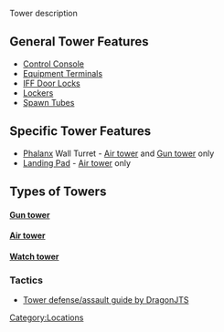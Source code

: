 Tower description

## General Tower Features

- [Control Console](Control_Console.md "wikilink")
- [Equipment Terminals](Equipment_Terminal.md "wikilink")
- [IFF Door Locks](IFF.md "wikilink")
- [Lockers](Lockers.md "wikilink")
- [Spawn Tubes](Spawn_Tube.md "wikilink")

## Specific Tower Features

- [Phalanx](Phalanx.md "wikilink") Wall Turret - [Air
  tower](Air_tower.md "wikilink") and [Gun tower](Gun_tower.md "wikilink")
  only
- [Landing Pad](Landing_Pad.md "wikilink") - [Air
  tower](Air_tower.md "wikilink") only

## Types of Towers

#### [Gun tower](Gun_tower.md "wikilink")

#### [Air tower](Air_tower.md "wikilink")

#### [Watch tower](Watch_tower.md "wikilink")

<H3>

Tactics

</H3>

- [Tower defense/assault guide by DragonJTS](DragonJTS.md "wikilink")

[Category:Locations](Category:Locations.md "wikilink")
